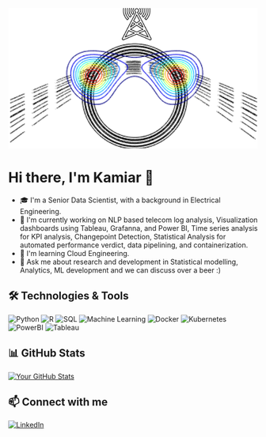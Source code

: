 <img src="./header.png" alt="Header Image" width="1600" />

# Hi there, I'm Kamiar 👋

- 🎓 I'm a Senior Data Scientist, with a background in Electrical Engineering.
- 🔭 I'm currently working on NLP based telecom log analysis, Visualization dashboards using Tableau, Grafanna, and Power BI, Time series analysis for KPI analysis, Changepoint Detection, Statistical Analysis for automated performance verdict, data pipelining, and containerization.
- 🌱 I'm learning Cloud Engineering.
- 💬 Ask me about research and development in Statistical modelling, Analytics, ML development and we can discuss over a beer :)

## 🛠️ Technologies & Tools

![Python](https://img.shields.io/badge/-Python-3776AB?style=flat&logo=python&logoColor=white)
![R](https://img.shields.io/badge/-R-276DC3?style=flat&logo=r&logoColor=white)
![SQL](https://img.shields.io/badge/-SQL-4479A1?style=flat&logo=postgresql&logoColor=white)
![Machine Learning](https://img.shields.io/badge/-Machine%20Learning-orange)
![Docker](https://img.shields.io/badge/-Docker-2496ED?style=flat&logo=docker&logoColor=white)
![Kubernetes](https://img.shields.io/badge/-Kubernetes-326CE5?style=flat&logo=kubernetes&logoColor=white)
![PowerBI](https://img.shields.io/badge/-Power%20BI-F2C811?style=flat&logo=power-bi&logoColor=black)
![Tableau](https://img.shields.io/badge/-Tableau-E97627?style=flat&logo=tableau&logoColor=white)


## 📊 GitHub Stats

[![Your GitHub Stats](https://github-readme-stats.vercel.app/api?username=kamra34&show_icons=true&theme=radical)](https://github.com/kamra34/github-readme-stats)

## 📫 Connect with me

[![LinkedIn](https://img.shields.io/badge/-LinkedIn-0077B5?style=flat&logo=linkedin&logoColor=white)](https://www.linkedin.com/in/kamiarradnosrati/)

